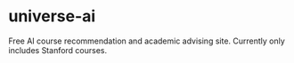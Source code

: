 # universe-ai
Free AI course recommendation and academic advising site. Currently only includes Stanford courses.
